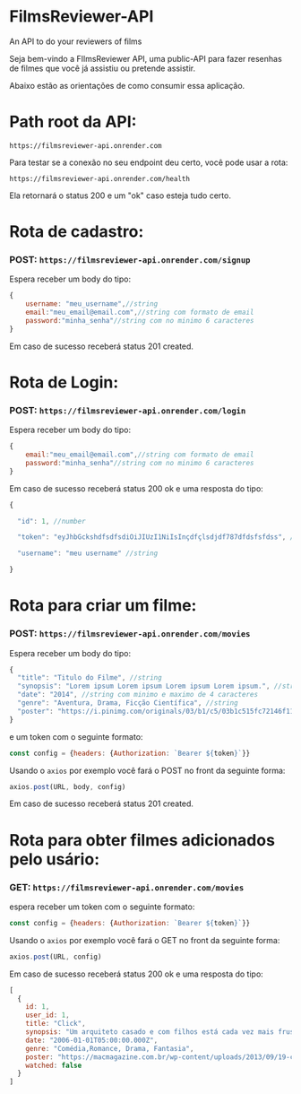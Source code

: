 # FilmsReviewer-API
An API to do your reviewers of films

Seja bem-vindo a FIlmsReviewer API, uma public-API para fazer resenhas de filmes que você já assistiu ou pretende assistir.

Abaixo estão as orientações de como consumir essa aplicação.

# Path root da API:

```https://filmsreviewer-api.onrender.com```

Para testar se a conexão no seu endpoint deu certo, você pode usar a rota: 

```https://filmsreviewer-api.onrender.com/health```

Ela retornará o status 200 e um "ok" caso esteja tudo certo.

# Rota de cadastro: 

### POST: ```https://filmsreviewer-api.onrender.com/signup```

Espera receber um body do tipo:

```js
{
    username: "meu_username",//string
    email:"meu_email@email.com",//string com formato de email
    password:"minha_senha"//string com no minimo 6 caracteres
}
```

Em caso de sucesso receberá status 201 created.

# Rota de Login: 

### POST: ```https://filmsreviewer-api.onrender.com/login```

Espera receber um body do tipo:

```js
{
    email:"meu_email@email.com",//string com formato de email
    password:"minha_senha"//string com no minimo 6 caracteres
}
```

Em caso de sucesso receberá status 200 ok e uma resposta do tipo:

```js
{

  "id": 1, //number

  "token": "eyJhbGckshdfsdfsdiOiJIUzI1NiIsInçdfçlsdjdf787dfdsfsfdss", //string

  "username": "meu username" //string

}
```

# Rota para criar um filme: 

### POST: ```https://filmsreviewer-api.onrender.com/movies```

Espera receber um body do tipo:

```js
{
  "title": "Titulo do Filme", //string
  "synopsis": "Lorem ipsum Lorem ipsum Lorem ipsum Lorem ipsum.", //string
  "date": "2014", //string com minimo e maximo de 4 caracteres 
  "genre": "Aventura, Drama, Ficção Científica", //string
  "poster": "https://i.pinimg.com/originals/03/b1/c5/03b1c515fc72146f114c5aeb66695fb3.jpg" //string no formato de url
}
```

e um token com o seguinte formato:

```js
const config = {headers: {Authorization: `Bearer ${token}`}}
```

Usando o ```axios``` por exemplo você fará o POST no front da seguinte forma:

```js
axios.post(URL, body, config)
```

Em caso de sucesso receberá status 201 created.

# Rota para obter filmes adicionados pelo usário: 

### GET: ```https://filmsreviewer-api.onrender.com/movies```

espera receber um token com o seguinte formato:

```js
const config = {headers: {Authorization: `Bearer ${token}`}}
```

Usando o ```axios``` por exemplo você fará o GET no front da seguinte forma:

```js
axios.post(URL, config)
```

Em caso de sucesso receberá status 200 ok e uma resposta do tipo:

```js
[
  {
    id: 1,
    user_id: 1,
    title: "Click",
    synopsis: "Um arquiteto casado e com filhos está cada vez mais frustrado por passar a maior parte de seu tempo trabalhando. Um dia, ele encontra um inventor excêntrico que lhe dá um controle remoto universal, com capacidade de acelerar o tempo. No início, ele usa o aparelho para acelerar qualquer momento tedioso, mas se dá conta de que está acelerando o tempo demais e deixando de viver preciosos momentos em família. Desesperado, ele procura o inventor para ajudá-lo a reverter o que fez.",
    date: "2006-01-01T05:00:00.000Z",
    genre: "Comédia,Romance, Drama, Fantasia",
    poster: "https://macmagazine.com.br/wp-content/uploads/2013/09/19-click.jpg",
    watched: false
  }
]
```